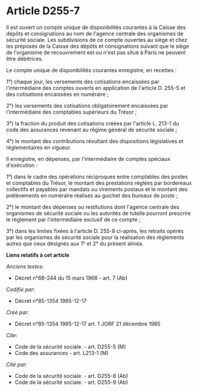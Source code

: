 # Article D255-7

Il est ouvert un compte unique de disponibilités courantes à la Caisse des dépôts et consignations au nom de l'agence
centrale des organismes de sécurité sociale. Les subdivisions de ce compte ouvertes au siège et chez les préposés de la
Caisse des dépôts et consignations suivant que le siège de l'organisme de recouvrement est ou n'est pas situé à Paris ne
peuvent être débitrices. 

Le compte unique de disponibilités courantes enregistre, en recettes : 

1°) chaque jour, les versements des cotisations encaissées par l'intermédiaire des comptes ouverts en application de
l'article D. 255-5 et des cotisations encaissées en numéraire ; 

2°) les versements des cotisations obligatoirement encaissées par l'intermédiaire des comptables supérieurs du Trésor ; 

3°) la fraction du produit des cotisations créées par l'article L. 213-1 du code des assurances revenant au régime général de
sécurité sociale ; 

4°) le montant des contributions résultant des dispositions législatives et réglementaires en vigueur. 

Il enregistre, en dépenses, par l'intermédiaire de comptes spéciaux d'exécution : 

1°) dans le cadre des opérations réciproques entre comptables des postes et comptables du Trésor, le montant des prestations
réglées par bordereaux collectifs et payables par mandats ou virements postaux et le montant des prélèvements en numéraire
réalisés au guichet des bureaux de poste ; 

2°) le montant des dépenses ou restitutions dont l'agence centrale des organismes de sécurité sociale ou les autorités de
tutelle pourront prescrire le règlement par l'intermédiaire exclusif de ce compte ; 

3°) dans les limites fixées à l'article D. 255-8 ci-après, les retraits opérés par les organismes de sécurité sociale pour la
réalisation des règlements autres que ceux désignés aux 1° et 2° du présent alinéa.

**Liens relatifs à cet article**

_Anciens textes_:

  - Décret n°68-244 du 15 mars 1968 - art. 7 (Ab)

_Codifié par_:

  - Décret n°85-1354 1985-12-17

_Créé par_:

  - Décret n°85-1354 1985-12-17 art. 1 JORF 21 décembre 1985

_Cite_:

  - Code de la sécurité sociale. - art. D255-5 (M)
  - Code des assurances - art. L213-1 (M)

_Cité par_:

  - Code de la sécurité sociale. - art. D255-8 (Ab)
  - Code de la sécurité sociale. - art. D255-9 (Ab)
